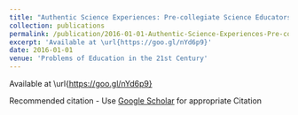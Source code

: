 ```yaml
---
title: "Authentic Science Experiences: Pre-collegiate Science Educators  successes And Challenges During Professional Development"
collection: publications
permalink: /publication/2016-01-01-Authentic-Science-Experiences-Pre-collegiate-Science-Educators-successes-And-Challenges-During-Professional-Development
excerpt: 'Available at \url{https://goo.gl/nYd6p9}'
date: 2016-01-01
venue: 'Problems of Education in the 21st Century'
---
```

Available at \url{https://goo.gl/nYd6p9}

Recommended citation - Use [Google Scholar](https://scholar.google.com/scholar?q=Authentic+Science+Experiences:+Pre+collegiate+Science+Educators&#x27;+successes+And+Challenges+During+Professional+Development) for appropriate Citation 